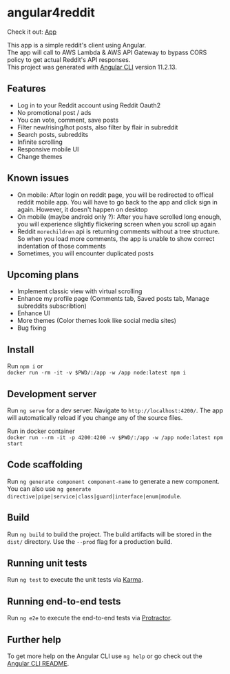 # angular4reddit
Check it out: [App](https://dbqo2nayu6ql6.cloudfront.net)  
  
This app is a simple reddit's client using Angular.  
The app will call to AWS Lambda & AWS API Gateway to bypass CORS policy to get actual Reddit's API responses.  
This project was generated with [Angular CLI](https://github.com/angular/angular-cli) version 11.2.13.

## Features

- Log in to your Reddit account using Reddit Oauth2
- No promotional post / ads
- You can vote, comment, save posts
- Filter new/rising/hot posts, also filter by flair in subreddit
- Search posts, subreddits
- Infinite scrolling
- Responsive mobile UI
- Change themes

## Known issues

- On mobile: After login on reddit page, you will be redirected to offical reddit mobile app. You will have to go back to the app and click sign in again. However, it doesn't happen on desktop
- On mobile (maybe android only ?): After you have scrolled long enough, you will experience slightly flickering screen when you scroll up again
- Reddit `morechildren` api is returning comments without a tree structure. So when you load more comments, the app is unable to show correct indentation of those comments
- Sometimes, you will encounter duplicated posts

## Upcoming plans

- Implement classic view with virtual scrolling
- Enhance my profile page (Comments tab, Saved posts tab, Manage subreddits subscribtion)
- Enhance UI
- More themes (Color themes look like social media sites)
- Bug fixing

## Install

Run `npm i` or  
 ```docker run -rm -it -v $PWD/:/app -w /app node:latest npm i```

## Development server

Run `ng serve` for a dev server. Navigate to `http://localhost:4200/`. The app will automatically reload if you change any of the source files.  

Run in docker container  
```docker run --rm -it -p 4200:4200 -v $PWD/:/app -w /app node:latest npm start```

## Code scaffolding

Run `ng generate component component-name` to generate a new component. You can also use `ng generate directive|pipe|service|class|guard|interface|enum|module`.

## Build

Run `ng build` to build the project. The build artifacts will be stored in the `dist/` directory. Use the `--prod` flag for a production build.

## Running unit tests

Run `ng test` to execute the unit tests via [Karma](https://karma-runner.github.io).

## Running end-to-end tests

Run `ng e2e` to execute the end-to-end tests via [Protractor](http://www.protractortest.org/).

## Further help

To get more help on the Angular CLI use `ng help` or go check out the [Angular CLI README](https://github.com/angular/angular-cli/blob/master/README.md).

